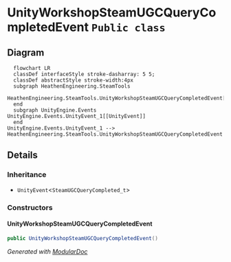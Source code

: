 # UnityWorkshopSteamUGCQueryCompletedEvent `Public class`

## Diagram
```mermaid
  flowchart LR
  classDef interfaceStyle stroke-dasharray: 5 5;
  classDef abstractStyle stroke-width:4px
  subgraph HeathenEngineering.SteamTools
  HeathenEngineering.SteamTools.UnityWorkshopSteamUGCQueryCompletedEvent[[UnityWorkshopSteamUGCQueryCompletedEvent]]
  end
  subgraph UnityEngine.Events
UnityEngine.Events.UnityEvent_1[[UnityEvent]]
  end
UnityEngine.Events.UnityEvent_1 --> HeathenEngineering.SteamTools.UnityWorkshopSteamUGCQueryCompletedEvent
```

## Details
### Inheritance
 - `UnityEvent`&lt;`SteamUGCQueryCompleted_t`&gt;

### Constructors
#### UnityWorkshopSteamUGCQueryCompletedEvent
```csharp
public UnityWorkshopSteamUGCQueryCompletedEvent()
```

*Generated with* [*ModularDoc*](https://github.com/hailstorm75/ModularDoc)
